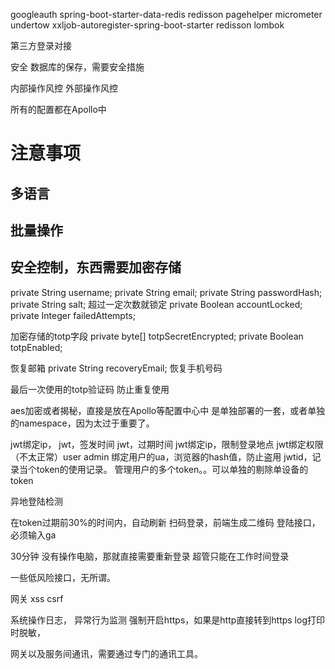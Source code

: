 

googleauth
spring-boot-starter-data-redis
redisson
pagehelper
micrometer
undertow
xxljob-autoregister-spring-boot-starter
redisson
lombok

第三方登录对接

安全
数据库的保存，需要安全措施

内部操作风控
外部操作风控

所有的配置都在Apollo中

# 注意事项
## 多语言

## 批量操作

## 安全控制，东西需要加密存储
private String username;
private String email;
private String passwordHash;
private String salt;
超过一定次数就锁定
private Boolean accountLocked;
private Integer failedAttempts;

加密存储的totp字段
private byte[] totpSecretEncrypted;
private Boolean totpEnabled;

恢复邮箱
private String recoveryEmail;
恢复手机号码

最后一次使用的totp验证码
防止重复使用


aes加密或者揭秘，直接是放在Apollo等配置中心中
是单独部署的一套，或者单独的namespace，因为太过于重要了。

jwt绑定ip，
jwt，签发时间
jwt，过期时间
jwt绑定ip，限制登录地点
jwt绑定权限（不太正常）user admin
绑定用户的ua，浏览器的hash值，防止盗用
jwtid，记录当个token的使用记录。
管理用户的多个token。。可以单独的剔除单设备的token

异地登陆检测

在token过期前30%的时间内，自动刷新
扫码登录，前端生成二维码
登陆接口，必须输入ga

30分钟 没有操作电脑，那就直接需要重新登录
超管只能在工作时间登录

一些低风险接口，无所谓。

网关
xss
csrf

系统操作日志，
异常行为监测
强制开启https，如果是http直接转到https
log打印时脱敏，


网关以及服务间通讯，需要通过专门的通讯工具。





